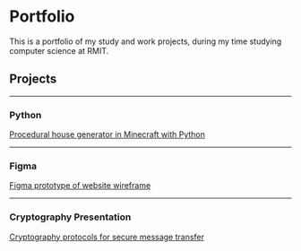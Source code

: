 # Portfolio
This is a portfolio of my study and work projects, during my time studying computer science at RMIT.

## Projects

---
### Python
[Procedural house generator in Minecraft with Python](Minecratft%20House%20Generator/README.md)

---
### Figma
[Figma prototype of website wireframe](https://www.figma.com/proto/rr8LCTpVO405eqZTaIAfaB/PS1---Wireframe-Landing-Page?node-id=23%3A110&scaling=min-zoom&page-id=0%3A1&starting-point-node-id=23%3A110)

---
### Cryptography Presentation
[Cryptography protocols for secure message transfer](https://www.youtube.com/watch?v=ge0-AYOwXXc)
